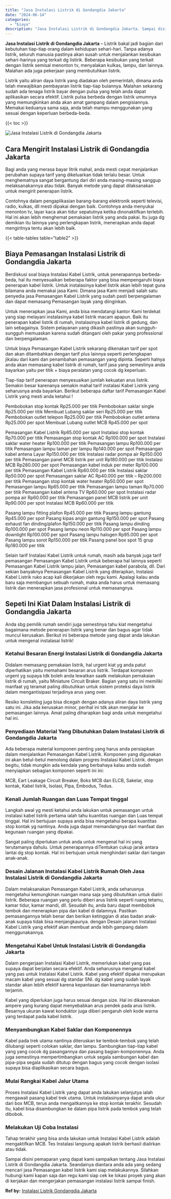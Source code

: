```yaml
---
title: "Jasa Instalasi Listrik di Gondangdia Jakarta"
date: "2024-06-14"
categories: 
  - "biaya"
description: "Jasa Instalasi Listrik di Gondangdia Jakarta. Sampai disini pemaparan yang dapat kami sampaikan tentang Jasa Instalasi Listrik di Gondangdia Jakarta. Seandai..."
---
```


**Jasa Instalasi Listrik di Gondangdia Jakarta** – Listrik bakal jadi bagian dari kebutuhan tiap-tiap orang dalam kehidupan sehari-hari. Tanpa adanya listrik, seluruh manusia pastinya akan susah untuk menjalankan kesibukan sehari-harinya yang terkait dg listirik. Beberapa kesibukan yang terkait dengan listrik semisal menonton tv, menyalakan kulkas, lampu, dan lainnya. Malahan ada juga pekerjaan yang membutuhkan listrik.

Listrik yaitu aliran daya listrik yang diadakan oleh pemerintah, dimana anda telah mewajibkan pembayaran listrik tiap-tiap bulannya. Malahan sekarang sudah ada tenaga listrik bayar dengan pulsa yang telah anda dapat aplikasikan secara efektif. Listrik pulsa berbeda dengan listrik umumnya yang memungkinkan anda akan amat gampang dalam pengisiannya. Memakai keduanya sama saja, anda telah mampu menggunakan yang sesuai dengan keperluan berbeda-beda.

{{< toc >}}

![Jasa Instalasi Listrik di Gondangdia Jakarta](/images/instalasi-listrik-murah04.png)

## Cara Mengirit Instalasi Listrik di Gondangdia Jakarta

Bagi anda yang merasa bayar litrik mahal, anda mesti cepat menjalankan perubahan supaya tarif yang dikeluarkan tidak terlalu besar. Untuk menghematnya sangat bergantung dari diri anda masing-masing sanggup melaksanakannya atau tidak. Banyak metode yang dapat dilaksanakan untuk mengirit penerapan listrik.

Contohnya dalam pengaplikasian barang-barang elektronik seperti televisi, radio, kulkas, dll mesti dipakai dengan baik. Contohnya anda menyukai menonton tv, layar kaca akan tidur sepatutnya ketika dinonaktifkan terlebih. Hal ini akan lebih menghemat pemakaian listrik yang anda pakai. Itu juga dg demikian itu lainnya yang perlengkapan listrik, menerapkan anda dapat mengiritnya tentu akan lebih baik.

{{< table-tables table="table2" >}}

## Biaya Pemasangan Instalasi Listrik di Gondangdia Jakarta

Berdiskusi soal biaya Instalasi Kabel Listrik, untuk penerapannya berbeda-beda, hal itu menyesuaikan beberapa faktor yang bisa mempengaruhi biaya penerapan kabel listrik. Untuk instalasinya kabel listrik akan lebih tepat guna bilamana anda memakai jasa Kami. Dimana jasa Kami menjadi salah satu penyedia jasa Pemasangan Kabel Listrik yang sudah pasti berpengalaman dan dapat memasang Pemasangan layak yang diinginkan.

Untuk menerapkan jasa Kami, anda bisa mendatangi kantor Kami terdekat yang siap melayani instalasinya kabel listrik macam apapun. Baik itu penerapan kabel listrik di rumah, instalasinya kabel listrik di gedung, dan lain sebagainya. Sistem pelayanan yang dikasih pastinya akan sungguh-sungguh memuaskan karena sudah ditangani oleh pakar yang professional dan berpengalaman.

Untuk biaya Pemasangan Kabel Listrik sekarang dikenakan tarif per spot dan akan ditambahkan dengan tarif plus lainnya seperti perlengkapan jikalau dari kami dan penambahan pemasangan yang dipinta. Seperti halnya anda akan memasang kabel listrik di rumah, tarif jasa yang semestinya anda bayarkan yaitu per titik + biaya peralatan yang cocok dg keperluan.

Tiap-tiap tarif penerapan menyesuaikan jumlah kekuatan arus listrik. Semakin besar karenanya semakin mahal tarif instalasi Kabel Listrik yang seharusnya anda bayarkan. Berikut beberapa daftar tarif Pemasangan Kabel Listrik yang mesti anda ketahui !

Pembobokan stop kontak Rp25.000 per titik Pembobokan saklar single Rp25.000 per titik Membuat Lubang saklar seri Rp25.000 per titik Pembobokan outlet telepon Rp25.000 per titik Pembobokan outlet antena Rp25.000 per spot Membuat Lubang outlet MCB Rp45.000 per spot

Pemasangan Kabel Listrik Rp65.000 per spot Instalasi stop kontak Rp70.000 per titik Pemasangan stop kontak AC Rp100.000 per spot Instalasi saklar water heater Rp100.000 per titik Pemasangan lampu Rp100.000 per titik Pemasangan lampu taman per lampu Rp140.000 per spot Pemasangan kabel antena Layar Rp150.000 per titik Instalasi radar pompa air Rp150.000 per titik Pemasangan panel MCB listrik per unit Rp180.000 per titik Instalasi MCB Rp280.000 per spot Pemasangan kabel induk per meter Rp100.000 per titik Pemasangan Kabel Listrik Rp60.000 per titik Instalasi saklar Rp50.000 per spot Pemasangan saklar AC Rp40.000 per titik – Rp200.000 per titik Pemasangan stop kontak water heater Rp50.000 per spot Pemasangan lampu Rp65.000 per titik Pemasangan lampu taman Rp70.000 per titik Pemasangan kabel antena TV Rp60.000 per spot Instalasi radar pompa air Rp60.000 per titik Pemasangan panel MCB listrik per unit Rp90.000 per spot Instalasi MCB Rp60.000 per titik

Pasang lampu fitting plafon Rp45.000 per titik Pasang lampu gantung Rp45.000 per spot Pasang kipas angin gantung Rp150.000 per spot Pasang exhaust fan dinding/plafon Rp150.000 per titik Pasang lampu dinding Rp100.000 per spot Pasang lampu neon Rp110.000 per spot Pasang lampu downlight Rp100.000 per spot Pasang lampu halogen Rp95.000 per spot Pasang lampu sorot Rp150.000 per titik Pasang panel box spot 15 grup Rp180.000 per titik

Selain tarif Instalasi Kabel Listrik untuk rumah, masih ada banyak juga tarif pemasangan Pemasangan Kabel Listrik untuk beberapa hal lainnya seperti Pemasangan Kabel Listrik lampu jalan, Pemasangan kabel parabola, dll. Dari sekian banyaknya Pemasangan Kabel Listrik yang diterapkan, Instalasi Kabel Listrik ruko acap kali dikerjakan oleh regu kami. Apalagi kalau anda baru saja membangun sebuah rumah, maka anda harus untuk memasang listrik dan menerapkan jasa profesional untuk memasangnya.

## Sepeti Ini Kiat Dalam Instalasi Listrik di Gondangdia Jakarta


Anda sbg pemilik rumah sendiri juga semestinya tahu kiat mengetahui bagaimana metode penerapan listrik yang benar dan bagus agar tidak muncul kerusakan. Berikut ini beberapa metode yang dapat anda lakukan untuk mengenal instalasai listrik!

### Ketahui Besaran Energi Instalasi Listrik di Gondangdia Jakarta

Didalam memasang pemakaian listrik, hal urgent kiat yg anda patut diperhatikan yaitu memahami besaran arus listrik. Terdapat komponen urgent yg supaya tdk boleh anda lewatkan saatk melakukan pemakaian listrik di rumah, yaitu Miniature Circuit Braker. Bagian yang satu ini memiliki manfaat yg teramat paling dibutuhkan untuk sistem proteksi daya listrik dalam mengantisipasi terjadinya arus yang over.

Resiko konsleting juga bisa dicegah dengan adanya aliran daya listrik yang satu ini. Jika ada kerusakan minor, perihal ini tdk akan menjalar ke pemasangan lainnya. Amat paling diharapkan bagi anda untuk mengetahui hal ini.

### Penyediaan Material Yang Dibutuhkan Dalam Instalasi Listrik di Gondangdia Jakarta

Ada beberapa material komponen penting yang harus anda persiapkan dalam menjalankan Pemasangan Kabel Listrik. Komponen yang digunakan ini akan betul-betul menolong dalam progres Instalasi Kabel Listrik. dengan begitu, tidak mungkin ada kendala yang berbahaya kalau anda sudah menyiapkan sebagian komponen seperti ini ini:

MCB, Eart Leakage Circuit Breaker, Boks MCB dan ELCB, Sakelar, stop kontak, Kabel listrik, Isolasi, Pipa, Embodus, Tedus.

### Kenali Jumlah Ruangan dan Luas Tempat tinggal

Langkah awal yg mesti ketahui anda lakukan untuk pemasangan untuk instalasi kabel listrik pertama ialah tahu kuantitas ruangan dan Luas tempat tinggal. Hal ini bertujuan supaya anda bisa mengetahui berapa kuantitas stop kontak yg nantinya. Anda juga dapat memandangnya dari manfaat dan kegunaan ruangan yang dipakai.

Sangat paling diperlukan untuk anda untuk mengenal hal ini yang terutamanya dahulu. Untuk penerapannya diTentukan cukup jarak antara lantai dg stop kontak. Hal ini bertujuan untuk menghindari saklar dari tangan anak-anak.

### Desain Jalanan Instalasi Kabel Listrik Rumah Oleh Jasa Instalasi Listrik di Gondangdia Jakarta

Dalam melaksanakan Pemasangan Kabel Listrik, anda seharusnya mengetahui kemungkinan ruangan mana saja yang dibutuhkan untuk dialiri listrik. Beberapa ruangan yang perlu diberi arus listrik seperti ruang tetamu, kamar tidur, kamar mandi, dll. Sesudah itu, anda baru dapat membobok tembok dan menerapkan pipa dan kabel di dalamnya. Pastikan pemasangannya telah benar dan berikan ketinggian di atas badan anak-anak supaya tidak bisa menjangkaunya. dengan Desain jalanan Instalasi Kabel Listrik yang efektif akan membuat anda lebih gampang dalam menggunakannya.

### Mengetahui Kabel Untuk Instalasi Listrik di Gondangdia Jakarta

Dalam pengerjaan Instalasi Kabel Listrik, memerlukan kabel yang pas supaya dapat berjalan secara efektif. Anda seharusnya mengenal kabel yang pas untuk Instalasi Kabel Listrik. Kabel yang efektif dipakai merupakan macam kabel yang sesuai dg standar SNI. dg kabel yang sudah layak standar akan lebih efektif karena kepantasan dan keamanannya lebih terjamin.

Kabel yang diperlukan juga harus sesuai dengan size. Hal ini dikarenakan ampere yang kurang dapat menyebabkan arus pendek pada arus listrik. Besarnya ukuran kawat konduktor juga diberi pengaruh oleh kode warna yang terdapat pada kabel listrik.

### Menyambungkan Kabel Saklar dan Komponennya

Kabel pada trek utama nantinya diteruskan ke tembok-tembok yang telah dilubangi seperti colokan saklar, dan lampu. Sambungkan tiap-tiap kabel yang yang cocok dg pasangannya dan pasang bagian-komponennya. Anda juga semestinya mempertimbangkan untuk segala sambungan kabel dan pipa-pipa segala sudah ditutup dengan bagus yang cocok dengan isolasi supaya bisa diaplikasikan secara bagus.

### Mulai Rangkai Kabel Jalur Utama

Proses Instalasi Kabel Listrik yang dapat anda lakukan selanjutya ialah mengawali pasang kabel trek utama. Untuk instalasinyanya dapat anda ukur dari box MCB, terus anda mengaitkannya ke stop kontak terakhir. Sesudah itu, kabel bisa disambungkan ke dalam pipa listrik pada tembok yang telah dibobok.

### Melakukan Uji Coba Instalasi

Tahap terakhir yang bisa anda lakukan untuk Instalasi Kabel Listrik adalah mengaktifkan MCB. Tes Instalasi langsung apakah listrik berhasil dialirkan atau tidak.

Sampai disini pemaparan yang dapat kami sampaikan tentang Jasa Instalasi Listrik di Gondangdia Jakarta. Seandainya diantara anda ada yang sedang mencari jasa Pemasangan kabel listrik kami siap melakukannya. Silahkan hubungi kami kapan saja dan regu kami siap cek ke lokasi proyek yang akan di kerjakan dan mengerjakan pemasangan instalasi listrik sampai finish.

**Ref by:** [Instalasi Listrik Gondangdia Jakarta](https://id.wikipedia.org/wiki/Instalasi)
